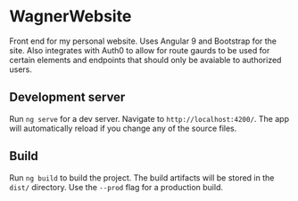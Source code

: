 # WagnerWebsite

Front end for my personal website. Uses Angular 9 and Bootstrap for the site. Also integrates with Auth0 to allow for route gaurds to be used for certain elements and endpoints that should only be avaiable to authorized users. 

## Development server

Run `ng serve` for a dev server. Navigate to `http://localhost:4200/`. The app will automatically reload if you change any of the source files.

## Build

Run `ng build` to build the project. The build artifacts will be stored in the `dist/` directory. Use the `--prod` flag for a production build.

